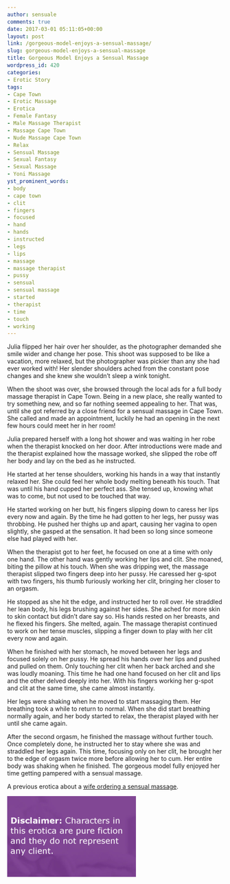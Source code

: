 ```yaml
---
author: sensuale
comments: true
date: 2017-03-01 05:11:05+00:00
layout: post
link: /gorgeous-model-enjoys-a-sensual-massage/
slug: gorgeous-model-enjoys-a-sensual-massage
title: Gorgeous Model Enjoys a Sensual Massage
wordpress_id: 420
categories:
- Erotic Story
tags:
- Cape Town
- Erotic Massage
- Erotica
- Female Fantasy
- Male Massage Therapist
- Massage Cape Town
- Nude Massage Cape Town
- Relax
- Sensual Massage
- Sexual Fantasy
- Sexual Massage
- Yoni Massage
yst_prominent_words:
- body
- cape town
- clit
- fingers
- focused
- hand
- hands
- instructed
- legs
- lips
- massage
- massage therapist
- pussy
- sensual
- sensual massage
- started
- therapist
- time
- touch
- working
---
```


Julia flipped her hair over her shoulder, as the photographer demanded she smile wider and change her pose. This shoot was supposed to be like a vacation, more relaxed, but the photographer was pickier than any she had ever worked with! Her slender shoulders ached from the constant pose changes and she knew she wouldn’t sleep a wink tonight.

When the shoot was over, she browsed through the local ads for a full body massage therapist in Cape Town. Being in a new place, she really wanted to try something new, and so far nothing seemed appealing to her. That was, until she got referred by a close friend for a sensual massage in Cape Town. She called and made an appointment, luckily he had an opening in the next few hours could meet her in her room!

Julia prepared herself with a long hot shower and was waiting in her robe when the therapist knocked on her door. After introductions were made and the therapist explained how the massage worked, she slipped the robe off her body and lay on the bed as he instructed.

He started at her tense shoulders, working his hands in a way that instantly relaxed her. She could feel her whole body melting beneath his touch. That was until his hand cupped her perfect ass. She tensed up, knowing what was to come, but not used to be touched that way.

He started working on her butt, his fingers slipping down to caress her lips every now and again. By the time he had gotten to her legs, her pussy was throbbing. He pushed her thighs up and apart, causing her vagina to open slightly, she gasped at the sensation. It had been so long since someone else had played with her.

When the therapist got to her feet, he focused on one at a time with only one hand. The other hand was gently working her lips and clit. She moaned, biting the pillow at his touch. When she was dripping wet, the massage therapist slipped two fingers deep into her pussy. He caressed her g-spot with two fingers, his thumb furiously working her clit, bringing her closer to an orgasm.

He stopped as she hit the edge, and instructed her to roll over. He straddled her lean body, his legs brushing against her sides. She ached for more skin to skin contact but didn’t dare say so. His hands rested on her breasts, and he flexed his fingers. She melted, again. The massage therapist continued to work on her tense muscles, slipping a finger down to play with her clit every now and again.

When he finished with her stomach, he moved between her legs and focused solely on her pussy. He spread his hands over her lips and pushed and pulled on them. Only touching her clit when her back arched and she was loudly moaning. This time he had one hand focused on her clit and lips and the other delved deeply into her. With his fingers working her g-spot and clit at the same time, she came almost instantly.

Her legs were shaking when he moved to start massaging them. Her breathing took a while to return to normal. When she did start breathing normally again, and her body started to relax, the therapist played with her until she came again.

After the second orgasm, he finished the massage without further touch. Once completely done, he instructed her to stay where she was and straddled her legs again. This time, focusing only on her clit, he brought her to the edge of orgasm twice more before allowing her to cum. Her entire body was shaking when he finished. The gorgeous model fully enjoyed her time getting pampered with a sensual massage.

A previous erotica about a [wife ordering a sensual massage](/wife-schedules-a-secret-sexy-sensual-massage/).

![georgeous model sensual massage cape town](/images/posts/disclaimer.png)
